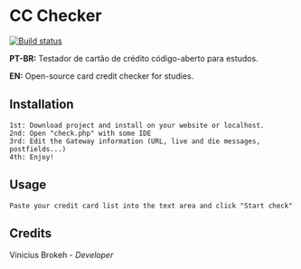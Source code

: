# CC Checker

[![Build status](https://ci2.dot.net/job/dotnet_codeformatter/job/master/job/innerloop/badge/icon)](https://ci2.dot.net/job/dotnet_codeformatter/job/master/job/innerloop/)

**PT-BR:** Testador de cartão de crédito código-aberto para estudos. 

**EN:** Open-source card credit checker for studies.


## Installation


```
1st: Download project and install on your website or localhost.
2nd: Open "check.php" with some IDE
3rd: Edit the Gateway information (URL, live and die messages, postfields...)
4th: Enjoy!
```


## Usage

```
Paste your credit card list into the text area and click "Start check"
```


## Credits

Vinicius Brokeh - _Developer_
